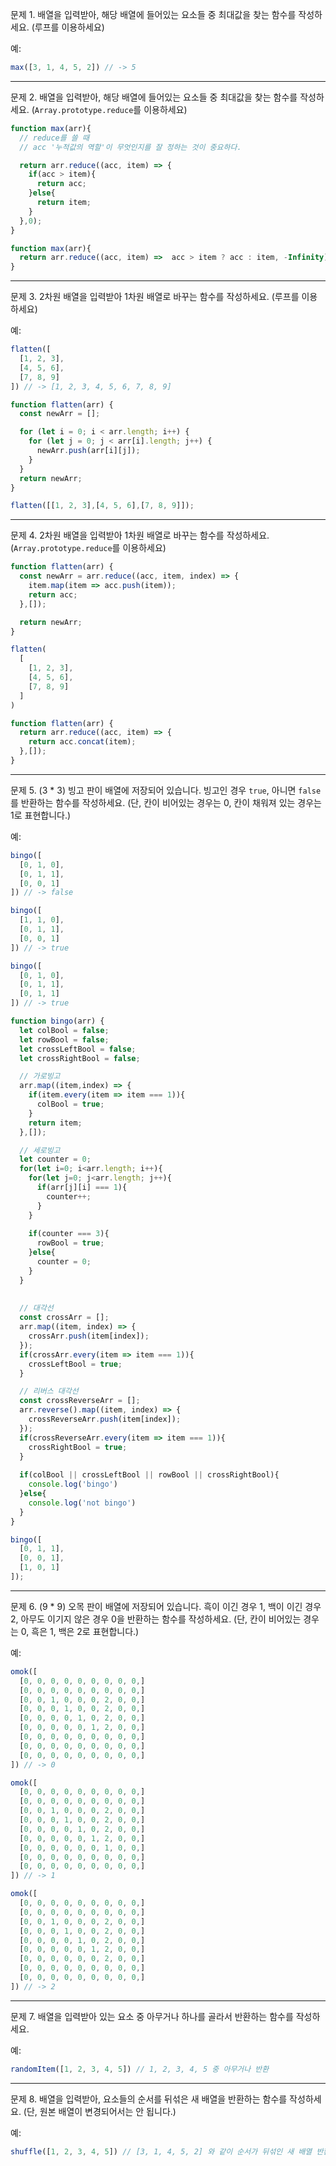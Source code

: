 문제 1. 배열을 입력받아, 해당 배열에 들어있는 요소들 중 최대값을 찾는 함수를 작성하세요. (루프를 이용하세요)

예:

```js
max([3, 1, 4, 5, 2]) // -> 5
```

---

문제 2. 배열을 입력받아, 해당 배열에 들어있는 요소들 중 최대값을 찾는 함수를 작성하세요. (`Array.prototype.reduce`를 이용하세요)

```js
function max(arr){
  // reduce를 쓸 때
  // acc '누적값의 역할'이 무엇인지를 잘 정하는 것이 중요하다.

  return arr.reduce((acc, item) => {
    if(acc > item){
      return acc;
    }else{
      return item;
    }
  },0);
}
```
```js
function max(arr){
  return arr.reduce((acc, item) =>  acc > item ? acc : item, -Infinity);
}
```
---

문제 3. 2차원 배열을 입력받아 1차원 배열로 바꾸는 함수를 작성하세요. (루프를 이용하세요)

예:

```js
flatten([
  [1, 2, 3],
  [4, 5, 6],
  [7, 8, 9]
]) // -> [1, 2, 3, 4, 5, 6, 7, 8, 9]
```
```js
function flatten(arr) {
  const newArr = [];

  for (let i = 0; i < arr.length; i++) {
    for (let j = 0; j < arr[i].length; j++) {
      newArr.push(arr[i][j]);
    }
  }
  return newArr;
}

flatten([[1, 2, 3],[4, 5, 6],[7, 8, 9]]);
```
---

문제 4. 2차원 배열을 입력받아 1차원 배열로 바꾸는 함수를 작성하세요. (`Array.prototype.reduce`를 이용하세요)

```js
function flatten(arr) {
  const newArr = arr.reduce((acc, item, index) => {
    item.map(item => acc.push(item));
    return acc;
  },[]);

  return newArr;
}

flatten(
  [
    [1, 2, 3],
    [4, 5, 6],
    [7, 8, 9]
  ]
)
```
```js
function flatten(arr) {
  return arr.reduce((acc, item) => {
    return acc.concat(item);
  },[]);
}
```

---

문제 5. (3 * 3) 빙고 판이 배열에 저장되어 있습니다. 빙고인 경우 `true`, 아니면 `false`를 반환하는 함수를 작성하세요. (단, 칸이 비어있는 경우는 0, 칸이 채워져 있는 경우는 1로 표현합니다.)

예:

```js
bingo([
  [0, 1, 0],
  [0, 1, 1],
  [0, 0, 1]
]) // -> false

bingo([
  [1, 1, 0],
  [0, 1, 1],
  [0, 0, 1]
]) // -> true

bingo([
  [0, 1, 0],
  [0, 1, 1],
  [0, 1, 1]
]) // -> true
```

```js
function bingo(arr) {
  let colBool = false;
  let rowBool = false;
  let crossLeftBool = false;
  let crossRightBool = false;

  // 가로빙고
  arr.map((item,index) => {
    if(item.every(item => item === 1)){
      colBool = true;
    }
    return item;
  },[]);

  // 세로빙고
  let counter = 0;
  for(let i=0; i<arr.length; i++){
    for(let j=0; j<arr.length; j++){
      if(arr[j][i] === 1){
        counter++;
      }    
    }
    
    if(counter === 3){
      rowBool = true;
    }else{
      counter = 0;
    }
  }
  
    
  // 대각선
  const crossArr = [];
  arr.map((item, index) => {
    crossArr.push(item[index]);
  });
  if(crossArr.every(item => item === 1)){
    crossLeftBool = true;
  }

  // 리버스 대각선
  const crossReverseArr = [];
  arr.reverse().map((item, index) => {
    crossReverseArr.push(item[index]);
  });
  if(crossReverseArr.every(item => item === 1)){
    crossRightBool = true;
  }
  
  if(colBool || crossLeftBool || rowBool || crossRightBool){
    console.log('bingo')
  }else{
    console.log('not bingo')
  }
}

bingo([
  [0, 1, 1],
  [0, 0, 1],
  [1, 0, 1]
]);
```
---

문제 6. (9 * 9) 오목 판이 배열에 저장되어 있습니다. 흑이 이긴 경우 1, 백이 이긴 경우 2, 아무도 이기지 않은 경우 0을 반환하는 함수를 작성하세요. (단, 칸이 비어있는 경우는 0, 흑은 1, 백은 2로 표현합니다.)

예:

```js
omok([
  [0, 0, 0, 0, 0, 0, 0, 0, 0,]
  [0, 0, 0, 0, 0, 0, 0, 0, 0,]
  [0, 0, 1, 0, 0, 0, 2, 0, 0,]
  [0, 0, 0, 1, 0, 0, 2, 0, 0,]
  [0, 0, 0, 0, 1, 0, 2, 0, 0,]
  [0, 0, 0, 0, 0, 1, 2, 0, 0,]
  [0, 0, 0, 0, 0, 0, 0, 0, 0,]
  [0, 0, 0, 0, 0, 0, 0, 0, 0,]
  [0, 0, 0, 0, 0, 0, 0, 0, 0,]
]) // -> 0

omok([
  [0, 0, 0, 0, 0, 0, 0, 0, 0,]
  [0, 0, 0, 0, 0, 0, 0, 0, 0,]
  [0, 0, 1, 0, 0, 0, 2, 0, 0,]
  [0, 0, 0, 1, 0, 0, 2, 0, 0,]
  [0, 0, 0, 0, 1, 0, 2, 0, 0,]
  [0, 0, 0, 0, 0, 1, 2, 0, 0,]
  [0, 0, 0, 0, 0, 0, 1, 0, 0,]
  [0, 0, 0, 0, 0, 0, 0, 0, 0,]
  [0, 0, 0, 0, 0, 0, 0, 0, 0,]
]) // -> 1

omok([
  [0, 0, 0, 0, 0, 0, 0, 0, 0,]
  [0, 0, 0, 0, 0, 0, 0, 0, 0,]
  [0, 0, 1, 0, 0, 0, 2, 0, 0,]
  [0, 0, 0, 1, 0, 0, 2, 0, 0,]
  [0, 0, 0, 0, 1, 0, 2, 0, 0,]
  [0, 0, 0, 0, 0, 1, 2, 0, 0,]
  [0, 0, 0, 0, 0, 0, 2, 0, 0,]
  [0, 0, 0, 0, 0, 0, 0, 0, 0,]
  [0, 0, 0, 0, 0, 0, 0, 0, 0,]
]) // -> 2
```

---

문제 7. 배열을 입력받아 있는 요소 중 아무거나 하나를 골라서 반환하는 함수를 작성하세요.

예:

```js
randomItem([1, 2, 3, 4, 5]) // 1, 2, 3, 4, 5 중 아무거나 반환
```

---

문제 8. 배열을 입력받아, 요소들의 순서를 뒤섞은 새 배열을 반환하는 함수를 작성하세요. (단, 원본 배열이 변경되어서는 안 됩니다.)

예:

```js
shuffle([1, 2, 3, 4, 5]) // [3, 1, 4, 5, 2] 와 같이 순서가 뒤섞인 새 배열 반환
```